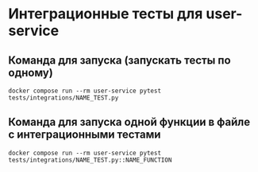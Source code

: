 # Интеграционные тесты для user-service

## Команда для запуска (запускать тесты по одному)
```
docker compose run --rm user-service pytest tests/integrations/NAME_TEST.py
```

## Команда для запуска одной функции в файле с интеграционными тестами
```
docker compose run --rm user-service pytest tests/integrations/NAME_TEST.py::NAME_FUNCTION
```
